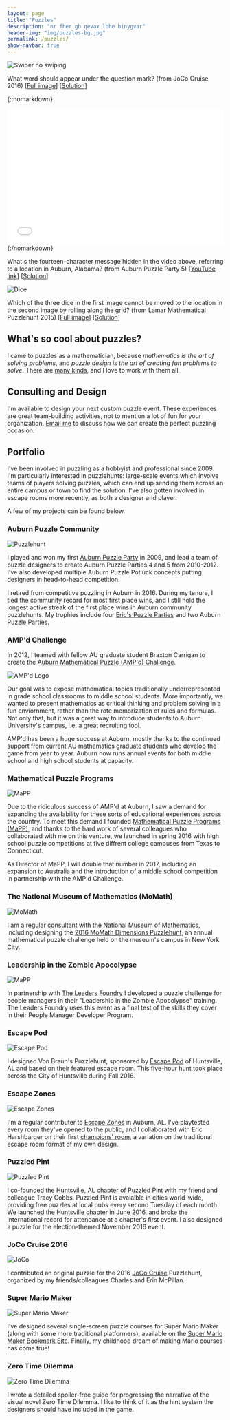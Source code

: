 ```yaml
---
layout: page
title: "Puzzles"
description: "or fher gb qevax lbhe binygvar"
header-img: "img/puzzles-bg.jpg"
permalink: /puzzles/
show-navbar: true
---
```


![Swiper no swiping](/img/swiper-no-swiping.jpg)

What word should appear under the question mark? (from JoCo Cruise 2016)
[[Full image](/img/swiper-no-swiping.jpg)]
[[Solution](https://github.com/StevenClontz/swiper-no-swiping/raw/master/puzzle-solution.pdf)]

{::nomarkdown}
<div class="youtube">
<iframe width="560" height="315" style="max-width:100%" src="//www.youtube.com/embed/KrL5WV7TxYI" frameborder="0" allowfullscreen></iframe>
</div>
{:/nomarkdown}

What's the fourteen-character message hidden in the video above, referring
to a location in Auburn, Alabama? (from Auburn Puzzle Party 5)
[[YouTube link](https://www.youtube.com/watch?v=KrL5WV7TxYI)]
[[Solution][wiki-link]]

[wiki-link]: http://auburnpuzzleparty.wikia.com/wiki/Puzzle_18_(APP5)_Solution

![Dice](/img/dice.png)

Which of the three dice in the first image cannot be moved to the location
in the second image by rolling along the grid?
(from Lamar Mathematical Puzzlehunt 2015)
[[Full image](/img/dice.png)]
[[Solution](http://math.stackexchange.com/a/1089984)]

## What's so cool about puzzles?

I came to puzzles as a mathematician,
because *mathematics is the art of solving problems*, and *puzzle design
is the art of creating fun problems to solve*.
There are [many kinds](/puzzles/types/), and I love to work with
them all.

## Consulting and Design

I'm available to design your next custom puzzle event. These experiences
are great team-building activities, not to mention a lot of fun for your
organization. [Email me](mailto:steven.clontz@gmail.com) to discuss
how we can create the perfect puzzling occasion.

## Portfolio

I've been involved in puzzling as a hobbyist and professional since 2009.
I'm particularly interested in puzzlehunts: large-scale events which involve
teams of players solving puzzles, which can end up sending them across an
entire campus or town to find the solution. I've also gotten involved
in escape rooms more recently, as both a designer and player.

A few of my projects can be found below.

### Auburn Puzzle Community

![Puzzlehunt](/img/puzzlehunt-2.jpg)

I played and won my first
[Auburn Puzzle Party](http://app.clontz.org) in 2009, and
lead a team of puzzle designers to create Auburn Puzzle Parties 4 and 5 from
2010-2012. I've also developed multiple Auburn Puzzle Potluck concepts putting
designers in head-to-head competition.

I retired from competitive puzzling in Auburn in 2016. During my tenure,
I tied the community record for most first place wins, and I still hold
the longest active streak of the first place wins in Auburn community puzzlehunts.
My trophies include four
[Eric's Puzzle Parties](http://www.ericharshbarger.org/epp/) and
two Auburn Puzzle Parties.

### AMP'd Challenge

In 2012, I teamed with fellow AU graduate student Braxton Carrigan
to create the
[Auburn Mathematical Puzzle (AMP'd) Challenge](http://www.auburn.edu/academic/cosam/departments/outreach/programs/AMPd/index.htm).

![AMP'd Logo](/img/ampd.jpg)

Our goal was to expose mathematical topics traditionally underrepresented
in grade school classrooms to middle school students. More
importantly, we wanted to present mathematics as critical thinking and
problem solving in a fun enviornment, rather than the rote memorization
of rules and formulas. Not only that, but it was a great
way to introduce students to Auburn University's campus, i.e. a great
recruiting tool.

AMP'd has been a huge success at Auburn, mostly thanks to the continued
support from current AU mathematics graduate students who
develop the game from year to year. Auburn now runs annual events for both
middle school and high school students at capacity.

### Mathematical Puzzle Programs

![MaPP](http://mappmath.org/img/logo/banner_color.svg)

Due to the ridiculous success of AMP'd at Auburn, I saw a demand
for expanding the availability for these sorts of educational experiences
across the country. To meet this demand I founded
[Mathematical Puzzle Programs (MaPP)](http://mappmath.org), and thanks
to the hard work of several colleagues who collaborated with me
on this venture, we launched in spring 2016 with high school puzzle
competitions at five diffrent college campuses
from Texas to Connecticut.

As Director of MaPP, I will double that number in 2017,
including an expansion to Australia and the introduction of a middle
school competition in partnership with the AMP'd Challenge.

### The National Museum of Mathematics (MoMath)

![MoMath](/img/momath.png)

I am a regular consultant with the National Museum of Mathematics,
including designing the
[2016 MoMath Dimensions Puzzlehunt](http://dimensions.momath.org),
an annual mathematical puzzle challenge held on the museum's campus
in New York City.

### Leadership in the Zombie Apocolypse

![MaPP](/img/zombies.png)

In partnership with [The Leaders Foundry](http://www.theleadersfoundry.com/)
I developed a puzzle challenge
for people managers in their "Leadership in the Zombie Apocolypse"
training. The Leaders Foundry uses this
event as a final test of the skills they cover in their People
Manager Developer Program.

### Escape Pod

![Escape Pod](/img/escape-pod.png)

I designed Von Braun's Puzzlehunt, sponsored by [Escape Pod][ep] of Huntsville, AL
and based on their featured escape room. This five-hour hunt
took place across the City of Huntsville during Fall 2016.

[ep]: http://escapepodgame.com

### Escape Zones

![Escape Zones](/img/escape-zones.png)

I'm a regular contributer to [Escape Zones][ez] in Auburn, AL. I've playtested
every room they've opened to the public, and I collaborated with Eric
Harshbarger on their first [champions' room](/puzzles/champions-room/),
a variation on the traditional escape room format of my own design.

[ez]: http://www.auburnescapezones.com/

### Puzzled Pint

![Puzzled Pint](/img/puzzled-pint.png)

I co-founded the [Huntsville, AL chapter of Puzzled Pint][pphsv] with
my friend and colleague Tracy Cobbs. Puzzled Pint is avaialble in cities
world-wide, providing free puzzles at local pubs every second Tuesday of
each month. We launched the Huntsville chapter in June 2016, and broke
the international record for attendance at a chapter's first event.
I also designed a puzzle for the election-themed November 2016 event.

[pphsv]: http://twitter.com/PuzzPintHSV

### JoCo Cruise 2016

![JoCo](/img/joco.svg)

I contributed an original puzzle for
the 2016 [JoCo Cruise](https://jococruise.com/) Puzzlehunt, organized by
my friends/colleagues Charles and Erin McPillan.

### Super Mario Maker

![Super Mario Maker](/img/super-mario-maker.jpg)

I've designed several single-screen puzzle courses for Super Mario Maker
(along with some more traditional platformers),
available on the [Super Mario Maker Bookmark Site][smm bookmark]. Finally,
my childhood dream of making Mario courses has come true!

[smm bookmark]: https://supermariomakerbookmark.nintendo.net/profile/StevenXC

### Zero Time Dilemma

![Zero Time Dilemma](/img/20160705/fragment.jpg)

I wrote a detailed spoiler-free guide for progressing the narrative of the
visual novel Zero Time Dilemma. I like to think of it as the hint system
the designers should have included in the game.
